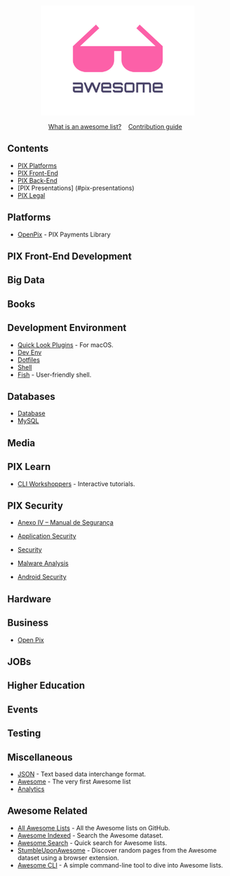 <div align="center">
	<img width="350" height="250" src="media/logo.svg" alt="Awesome">
</div>

<p align="center">
	<a href="awesome.md">What is an awesome list?</a>&nbsp;&nbsp;&nbsp;
	<a href="contributing.md">Contribution guide</a>&nbsp;&nbsp;&nbsp;
</p>


## Contents

- [PIX Platforms](#platforms)
- [PIX Front-End](#pix-front-end-development)
- [PIX Back-End](#pixback-end-development)
- [PIX Presentations] (#pix-presentations)
- [PIX Legal](#legal)

## Platforms

- [OpenPix](https://openpix.com.br) - PIX Payments Library

## PIX Front-End Development




## Big Data


## Books


## Development Environment

- [Quick Look Plugins](https://github.com/sindresorhus/quick-look-plugins#readme) - For macOS.
- [Dev Env](https://github.com/jondot/awesome-devenv#readme)
- [Dotfiles](https://github.com/webpro/awesome-dotfiles#readme)
- [Shell](https://github.com/alebcay/awesome-shell#readme)
- [Fish](https://github.com/jorgebucaran/awesome-fish#readme) - User-friendly shell.


## Databases

- [Database](https://github.com/numetriclabz/awesome-db#readme)
- [MySQL](https://github.com/shlomi-noach/awesome-mysql#readme)

## Media



## PIX Learn

- [CLI Workshoppers](https://github.com/therebelrobot/awesome-workshopper#readme) - Interactive tutorials.


## PIX Security

- [Anexo IV – Manual de Segurança](https://www.bcb.gov.br/content/estabilidadefinanceira/forumpireunioes/Anexo%20IV%20-%20Manual%20de%20Seguranca%20PIX%20v2.0.pdf)

- [Application Security](https://github.com/paragonie/awesome-appsec#readme)
- [Security](https://github.com/sbilly/awesome-security#readme)
- [Malware Analysis](https://github.com/rshipp/awesome-malware-analysis#readme)
- [Android Security](https://github.com/ashishb/android-security-awesome#readme)


## Hardware



## Business

- [Open Pix](https://openpix.com.br)

## JOBs


## Higher Education



## Events


## Testing



## Miscellaneous

- [JSON](https://github.com/burningtree/awesome-json#readme) - Text based data interchange format.
- [Awesome](https://github.com/sindresorhus/awesome#readme) - The very first Awesome list
- [Analytics](https://github.com/onurakpolat/awesome-analytics#readme)


## Awesome Related

- [All Awesome Lists](https://github.com/topics/awesome) - All the Awesome lists on GitHub.
- [Awesome Indexed](https://awesome-indexed.mathew-davies.co.uk) - Search the Awesome dataset.
- [Awesome Search](https://awesomelists.top) - Quick search for Awesome lists.
- [StumbleUponAwesome](https://github.com/basharovV/StumbleUponAwesome) - Discover random pages from the Awesome dataset using a browser extension.
- [Awesome CLI](https://github.com/umutphp/awesome-cli) - A simple command-line tool to dive into Awesome lists.
